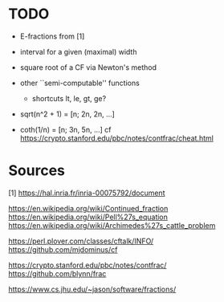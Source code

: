 
# TODO

* E-fractions from [1]

* interval for a given (maximal) width
* square root of a CF via Newton's method
* other ``semi-computable'' functions
  * shortcuts lt, le, gt, ge?
* sqrt(n^2 + 1) = [n; 2n, 2n, ...]
* coth(1/n) = [n; 3n, 5n, ...]
  cf https://crypto.stanford.edu/pbc/notes/contfrac/cheat.html

# Sources

  [1] https://hal.inria.fr/inria-00075792/document

  https://en.wikipedia.org/wiki/Continued_fraction
  https://en.wikipedia.org/wiki/Pell%27s_equation
  https://en.wikipedia.org/wiki/Archimedes%27s_cattle_problem

  https://perl.plover.com/classes/cftalk/INFO/
  https://github.com/mjdominus/cf

  https://crypto.stanford.edu/pbc/notes/contfrac/
  https://github.com/blynn/frac

  https://www.cs.jhu.edu/~jason/software/fractions/

